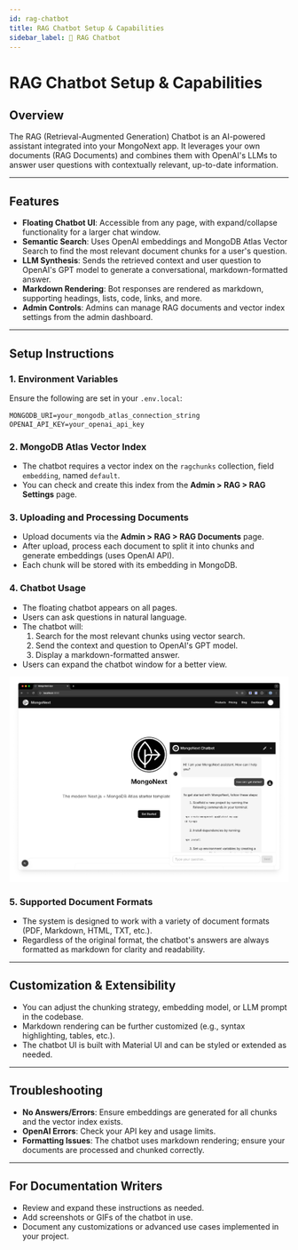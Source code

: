 ```yaml
---
id: rag-chatbot
title: RAG Chatbot Setup & Capabilities
sidebar_label: 🤖 RAG Chatbot
---
```


# RAG Chatbot Setup & Capabilities

## Overview

The RAG (Retrieval-Augmented Generation) Chatbot is an AI-powered assistant integrated into your MongoNext app. It leverages your own documents (RAG Documents) and combines them with OpenAI's LLMs to answer user questions with contextually relevant, up-to-date information.

---

## Features

- **Floating Chatbot UI**: Accessible from any page, with expand/collapse functionality for a larger chat window.
- **Semantic Search**: Uses OpenAI embeddings and MongoDB Atlas Vector Search to find the most relevant document chunks for a user's question.
- **LLM Synthesis**: Sends the retrieved context and user question to OpenAI's GPT model to generate a conversational, markdown-formatted answer.
- **Markdown Rendering**: Bot responses are rendered as markdown, supporting headings, lists, code, links, and more.
- **Admin Controls**: Admins can manage RAG documents and vector index settings from the admin dashboard.

---

## Setup Instructions

### 1. **Environment Variables**

Ensure the following are set in your `.env.local`:

```env
MONGODB_URI=your_mongodb_atlas_connection_string
OPENAI_API_KEY=your_openai_api_key
```

### 2. **MongoDB Atlas Vector Index**

- The chatbot requires a vector index on the `ragchunks` collection, field `embedding`, named `default`.
- You can check and create this index from the **Admin > RAG > RAG Settings** page.

### 3. **Uploading and Processing Documents**

- Upload documents via the **Admin > RAG > RAG Documents** page.
- After upload, process each document to split it into chunks and generate embeddings (uses OpenAI API).
- Each chunk will be stored with its embedding in MongoDB.

### 4. **Chatbot Usage**

- The floating chatbot appears on all pages.
- Users can ask questions in natural language.
- The chatbot will:
  1. Search for the most relevant chunks using vector search.
  2. Send the context and question to OpenAI's GPT model.
  3. Display a markdown-formatted answer.
- Users can expand the chatbot window for a better view.

![Chatbot](/img/chatbot.png)

### 5. **Supported Document Formats**

- The system is designed to work with a variety of document formats (PDF, Markdown, HTML, TXT, etc.).
- Regardless of the original format, the chatbot's answers are always formatted as markdown for clarity and readability.

---

## Customization & Extensibility

- You can adjust the chunking strategy, embedding model, or LLM prompt in the codebase.
- Markdown rendering can be further customized (e.g., syntax highlighting, tables, etc.).
- The chatbot UI is built with Material UI and can be styled or extended as needed.

---

## Troubleshooting

- **No Answers/Errors**: Ensure embeddings are generated for all chunks and the vector index exists.
- **OpenAI Errors**: Check your API key and usage limits.
- **Formatting Issues**: The chatbot uses markdown rendering; ensure your documents are processed and chunked correctly.

---

## For Documentation Writers

- Review and expand these instructions as needed.
- Add screenshots or GIFs of the chatbot in use.
- Document any customizations or advanced use cases implemented in your project. 